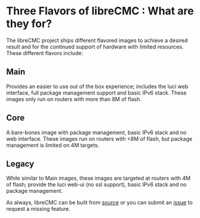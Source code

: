 # Three Flavors of libreCMC : What are they for?

The libreCMC project ships different flavored images to achieve a desired result and 
for the continued support of hardware with limited resources. These different flavors
include:

## Main

Provides an easier to use out of the box experience; includes
the luci web interface, full package management support and basic IPv6 stack. 
These images only run on routers with more than 8M of flash.

## Core

A bare-bones image with package management, basic IPv6 stack and no web interface.
These images run on routers with <8M of flash, but package management is limited on 4M targets.

## Legacy

While similar to Main images, these images are targeted at routers with 4M of flash;
provide the luci web-ui (no ssl support), basic IPv6 stack and no package management.

As always, libreCMC can be built from [source](https://gogs.librecmc.org/libreCMC/libreCMC/src/v1.4/docs/How_To_Build_libreCMC.md) or you can submit an [issue](https://gogs.librecmc.org/libreCMC/libreCMC/issues) to request
a missing feature.
